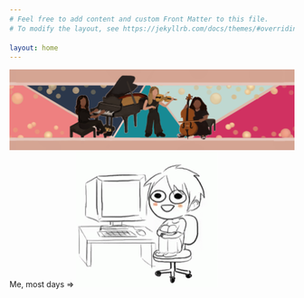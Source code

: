 ```yaml
---
# Feel free to add content and custom Front Matter to this file.
# To modify the layout, see https://jekyllrb.com/docs/themes/#overriding-theme-defaults

layout: home
---
```


<img src="/images/mm.png" height="20%"/>

<div display="flex">
    Me, most days =>
    <img src="/images/spin.gif">
</div>
